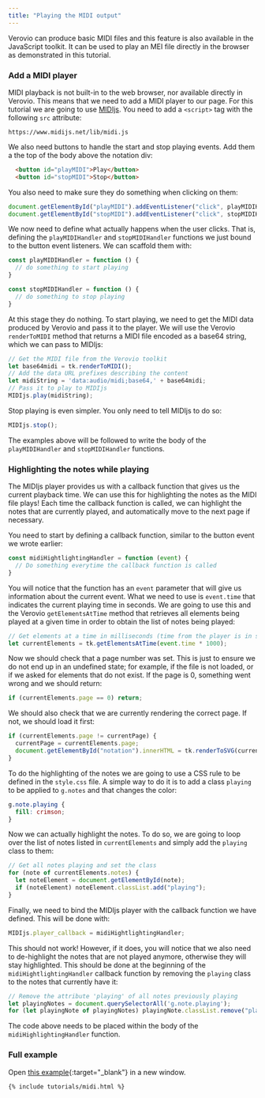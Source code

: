 ```yaml
---
title: "Playing the MIDI output"
---
```


Verovio can produce basic MIDI files and this feature is also available in the JavaScript toolkit. It can be used to play an MEI file directly in the browser as demonstrated in this tutorial.

### Add a MIDI player

MIDI playback is not built-in to the web browser, nor available directly in Verovio. This means that we need to add a MIDI player to our page. For this tutorial we are going to use [MIDIjs](http://www.midijs.net/). You need to add a `<script>` tag with the following `src` attribute:

```
https://www.midijs.net/lib/midi.js
```

We also need buttons to handle the start and stop playing events. Add them a the top of the body above the notation div:

```html
  <button id="playMIDI">Play</button>
  <button id="stopMIDI">Stop</button>
```

You also need to make sure they do something when clicking on them:

```js
document.getElementById("playMIDI").addEventListener("click", playMIDIHandler);
document.getElementById("stopMIDI").addEventListener("click", stopMIDIHandler);
```

We now need to define what actually happens when the user clicks. That is, defining the `playMIDIHandler` and `stopMIDIHandler` functions we just bound to the button event listeners. We can scaffold them with:

```js
const playMIDIHandler = function () {
  // do something to start playing
}

const stopMIDIHandler = function () {
  // do something to stop playing
}
```

At this stage they do nothing. To start playing, we need to get the MIDI data produced by Verovio and pass it to the player. We will use the Verovio `renderToMIDI` method that returns a MIDI file encoded as a base64 string, which we can pass to MIDIjs:

```js
// Get the MIDI file from the Verovio toolkit
let base64midi = tk.renderToMIDI();
// Add the data URL prefixes describing the content
let midiString = 'data:audio/midi;base64,' + base64midi;
// Pass it to play to MIDIjs
MIDIjs.play(midiString);
```

Stop playing is even simpler. You only need to tell MIDIjs to do so:

```js
MIDIjs.stop();
```

The examples above will be followed to write the body of the `playMIDIHandler` and `stopMIDIHandler` functions.

### Highlighting the notes while playing

The MIDIjs player provides us with a callback function that gives us the current playback time. We can use this for highlighting the notes as the MIDI file plays! Each time the callback function is called, we can highlight the notes that are currently played, and automatically move to the next page if necessary.

You need to start by defining a callback function, similar to the button event we wrote earlier:

```js
const midiHightlightingHandler = function (event) {
  // Do something everytime the callback function is called
}
```

You will notice that the function has an `event` parameter that will give us information about the current event. What we need to use is `event.time` that indicates the current playing time in seconds. We are going to use this and the Verovio `getElementsAtTime` method that retrieves all elements being played at a given time in order to obtain the list of notes being played:

```js
// Get elements at a time in milliseconds (time from the player is in seconds)
let currentElements = tk.getElementsAtTime(event.time * 1000);
```

Now we should check that a page number was set. This is just to ensure we do not end up in an undefined state; for example, if the file is not loaded, or if we asked for elements that do not exist. If the page is 0, something went wrong and we should return:

```js
if (currentElements.page == 0) return;
```

We should also check that we are currently rendering the correct page. If not, we should load it first:

```js
if (currentElements.page != currentPage) {
  currentPage = currentElements.page;
  document.getElementById("notation").innerHTML = tk.renderToSVG(currentPage);
}
```

To do the highlighting of the notes we are going to use a CSS rule to be defined in the `style.css` file. A simple way to do it is to add a class `playing` to be applied to `g.notes` and that changes the color:

```css
g.note.playing {
  fill: crimson;
}
```

Now we can actually highlight the notes. To do so, we are going to loop over the list of notes listed in `currentElements` and simply add the `playing` class to them:

```js
// Get all notes playing and set the class
for (note of currentElements.notes) {
  let noteElement = document.getElementById(note);
  if (noteElement) noteElement.classList.add("playing");
}
```

Finally, we need to bind the MIDIjs player with the callback function we have defined. This will be done with:

```js
MIDIjs.player_callback = midiHightlightingHandler;
```

This should not work! However, if it does, you will notice that we also need to de-highlight the notes that are not played anymore, otherwise they will stay highlighted. This should be done at the beginning of the `midiHightlightingHandler` callback function by removing the `playing` class to the notes that currently have it:

```js
// Remove the attribute 'playing' of all notes previously playing
let playingNotes = document.querySelectorAll('g.note.playing');
for (let playingNote of playingNotes) playingNote.classList.remove("playing");
```

The code above needs to be placed within the body of the `midiHighlightingHandler` function. 

### Full example

Open [this example](/tutorials/midi.html){:target="_blank"} in a new window.

```html
{% include tutorials/midi.html %}
```